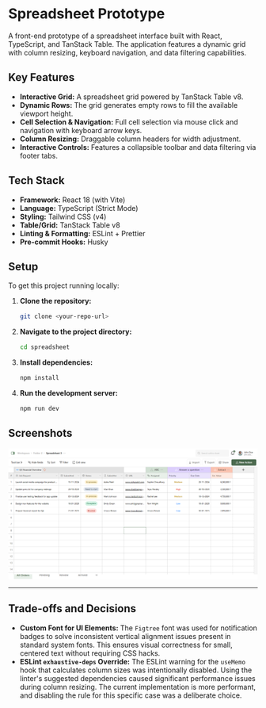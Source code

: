 # Spreadsheet Prototype

A front-end prototype of a spreadsheet interface built with React, TypeScript, and TanStack Table. The application features a dynamic grid with column resizing, keyboard navigation, and data filtering capabilities.

## Key Features

- **Interactive Grid:** A spreadsheet grid powered by TanStack Table v8.
- **Dynamic Rows:** The grid generates empty rows to fill the available viewport height.
- **Cell Selection & Navigation:** Full cell selection via mouse click and navigation with keyboard arrow keys.
- **Column Resizing:** Draggable column headers for width adjustment.
- **Interactive Controls:** Features a collapsible toolbar and data filtering via footer tabs.

## Tech Stack

- **Framework:** React 18 (with Vite)
- **Language:** TypeScript (Strict Mode)
- **Styling:** Tailwind CSS (v4)
- **Table/Grid:** TanStack Table v8
- **Linting & Formatting:** ESLint + Prettier
- **Pre-commit Hooks:** Husky

## Setup

To get this project running locally:

1.  **Clone the repository:**
    ```bash
    git clone <your-repo-url>
    ```
2.  **Navigate to the project directory:**
    ```bash
    cd spreadsheet
    ```
3.  **Install dependencies:**
    ```bash
    npm install
    ```
4.  **Run the development server:**
    ```bash
    npm run dev
    ```

## Screenshots

![Spreadsheet Application Screenshot](./src/assets/Spreadsheet-07-15-2025_10_29_PM.png)

---

## Trade-offs and Decisions

- **Custom Font for UI Elements:** The `Figtree` font was used for notification badges to solve inconsistent vertical alignment issues present in standard system fonts. This ensures visual correctness for small, centered text without requiring CSS hacks.
- **ESLint `exhaustive-deps` Override:** The ESLint warning for the `useMemo` hook that calculates column sizes was intentionally disabled. Using the linter's suggested dependencies caused significant performance issues during column resizing. The current implementation is more performant, and disabling the rule for this specific case was a deliberate choice.
